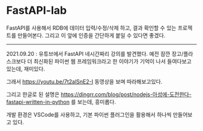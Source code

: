 # FastAPI-lab

FastAPI를 사용해서 RDB에 데이터 입력/수정/삭제 하고, 결과 확인할 수 있는
프로젝트를 만들어본다. 그리고 이 앞에 인증을 간단하게 붙일 수 있다면 좋겠다.

---
2021.09.20 : 유튜브에서 FastAPI 네시간짜리 강의를 발견했다.
예전 잠깐 장고/플라스크보다 더 최신화된 파이썬 웹 프레임워크라고 한 이야기가 기억이 나서
들여다보고 있는데, 재미있다.

그래서 https://youtu.be/7t2alSnE2-I 동영상을 보며 따라해보고있다.

그리고 한글로 된 설명은 https://dingrr.com/blog/post/nodejs-아성에-도전한다-fastapi-written-in-python 를 보는데, 흥미롭다.

개발 환경은 VSCode를 사용하고, 기본 파이썬 플러그인을 활용해서 하나씩 만들어보고 있다.
